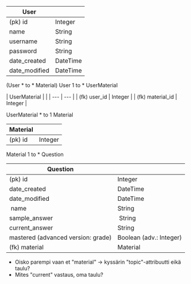 | User |  |
| --- | --- |
| (pk) id | Integer |
| name | String|
| username | String |
| password | String |
| date_created | DateTime |
| date_modified | DateTime |

(User * to * Material)
User 1 to * UserMaterial 

| UserMaterial |  |
| --- | --- |
| (fk) user_id | Integer |
| (fk) material_id | Integer |

UserMaterial * to 1 Material

| Material |  |
| --- | --- |
| (pk) id | Integer |

Material 1 to * Question

| Question |  |
| --- | --- |
| (pk) id | Integer |
| date_created | DateTime |
| date_modified | DateTime |
| name | String |
| sample_answer | String |
| current_answer | String |
| mastered (advanced version: grade)| Boolean (adv.: Integer) |
| (fk) material | Material |


* Oisko parempi vaan et "material" -> kyssärin "topic"-attribuutti eikä taulu?
* Mites "current" vastaus, oma taulu?

